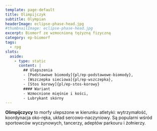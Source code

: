 ```yaml
---
template: page-default
title: Olimpijczyk
subtitle: Olympian
headerImage: eclipse-phase-head.jpg
#thumbnailImage: eclipse-phase-head.jpg
excerpt: Biomorf ze wzmocnioną tężyzną fizyczną
category: ep-biomorf
tags:
  - rpg
slots:
  aside:
    - type: static
      content: |
        ## Ulepszenia
        - [Podstawowe biomody]{pl/ep-podstawowe-biomody}, 
        - [Wszczepka sieciowa]{pl/ep-wszczepka},
        - [Stos korowy]{pl/ep-stos-korowy}
        #### Wariant
        - Wzmocnione mięśnie i kości, 
        - Lubrykant skórny
---
```

**Olimpijczycy** to morfy ulepszone w kierunku atletyki: wytrzymałość, koordynacja oko-ręka, układ sercowo-naczyniowy. Są popularni wśród sportowców wyczynowych, tancerzy, adeptów parkouru i żołnierzy.